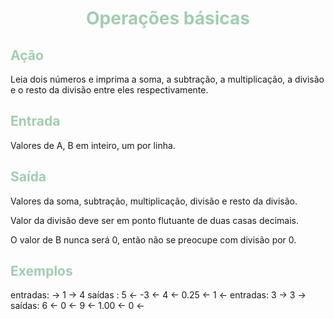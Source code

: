 # <p style="text-align: center; color:#A2CDB0">Operações básicas</p>

## <span style="color:#A2CDB0">Ação</span>
Leia dois números e imprima a soma, a subtração, a multiplicação, a divisão e o resto da divisão entre eles respectivamente.
## <span style="color:#A2CDB0">Entrada</span> 
Valores de A, B em inteiro, um por linha.
## <span style="color:#A2CDB0">Saída</span>

Valores da soma, subtração, multiplicação, divisão e resto da divisão.

Valor da divisão deve ser em ponto flutuante de duas casas decimais.

O valor de B nunca será 0, então não se preocupe com divisão por 0.

## <span style="color:#A2CDB0">Exemplos</span>

entradas:
-> 1
-> 4
saídas :
5    <-
-3   <-
4    <-
0.25 <-
1    <-
entradas:
3 ->
3 ->
saídas:
6    <-
0    <-
9    <-
1.00 <-
0    <-